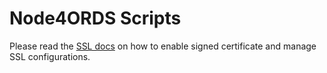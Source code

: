# Node4ORDS Scripts

Please read the [SSL docs](/docs/ssl.md) on how to enable signed certificate and manage SSL configurations.

